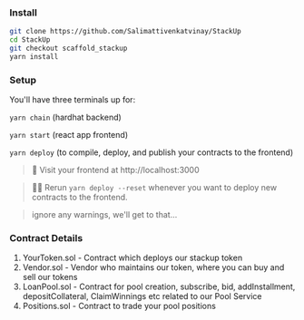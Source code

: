 ### Install

```bash
git clone https://github.com/Salimattivenkatvinay/StackUp
cd StackUp
git checkout scaffold_stackup
yarn install
```

### Setup

You'll have three terminals up for:

`yarn chain` (hardhat backend)

`yarn start` (react app frontend)

`yarn deploy` (to compile, deploy, and publish your contracts to the frontend)

> 👀 Visit your frontend at http://localhost:3000

> 👩‍💻 Rerun `yarn deploy --reset` whenever you want to deploy new contracts to the frontend.

> ignore any warnings, we'll get to that...

### Contract Details

1. YourToken.sol - Contract which deploys our stackup token
2. Vendor.sol - Vendor who maintains our token,  where you can buy and sell our tokens
3. LoanPool.sol - Contract for pool creation, subscribe, bid, addInstallment, depositCollateral, ClaimWinnings etc related to our Pool Service
4. Positions.sol - Contract to trade your pool positions

